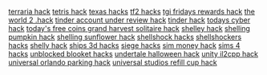 <a href="https://datastudio.google.com/reporting/dff92bbb-aac9-4752-950f-4188ccfe73d3?s=terraria-hack">terraria hack</a>
<a href="https://datastudio.google.com/reporting/8baa2a3b-0016-4475-a90e-dca3db50e649?s=tetris-hack">tetris hack</a>
<a href="https://datastudio.google.com/reporting/980d5c0d-26fe-4a88-a74e-eaf85a88bfa5?s=texas-hacks">texas hacks</a>
<a href="https://datastudio.google.com/reporting/0b04409c-28ba-4497-82bd-bb985e810d6e?s=tf2-hacks">tf2 hacks</a>
<a href="https://datastudio.google.com/reporting/1fdec5bb-c679-4039-8da2-5899c767b815?s=tgi-fridays-rewards-hack">tgi fridays rewards hack</a>
<a href="https://datastudio.google.com/reporting/e25da1ee-00b4-4715-98c6-e9ebea31b15a?s=the-world-2-hack">the world 2 .hack</a>
<a href="https://datastudio.google.com/reporting/be6195cd-c07d-4281-a042-b64f2dbb74e3?s=tinder-account-under-review-hack">tinder account under review hack</a>
<a href="https://datastudio.google.com/reporting/c3cfa53d-982f-4558-965a-7e0cf9967bd9?s=tinder-hack">tinder hack</a>
<a href="https://datastudio.google.com/reporting/4c62901e-65e0-41c6-97e3-3c76de10a2bb?s=todays-cyber-hack">todays cyber hack</a>
<a href="https://datastudio.google.com/reporting/351026c8-5b24-4187-8c82-6706e2d958b5?s=todays-free-coins-grand-harvest-solitaire-hack">today's free coins grand harvest solitaire hack</a>
<a href="https://datastudio.google.com/reporting/3f84ab45-8f9a-4151-bfc2-cf63b84837f0?s=shelley-hack">shelley hack</a>
<a href="https://datastudio.google.com/reporting/0d54f1a3-fcc0-4b21-b268-2cbd5a675644?s=shelling-pumpkin-hack">shelling pumpkin hack</a>
<a href="https://datastudio.google.com/reporting/99adebc9-9e9d-4aa5-82af-d6ec7c89721e?s=shelling-sunflower-hack">shelling sunflower hack</a>
<a href="https://datastudio.google.com/reporting/440d5158-8f32-4e22-8c83-43857c287e29?s=shellshock-hacks">shellshock hacks</a>
<a href="https://datastudio.google.com/reporting/8b38cbe6-ef53-4339-93d9-acfa14955a89?s=shellshockers-hacks">shellshockers hacks</a>
<a href="https://datastudio.google.com/reporting/9b8d7f72-c077-46f4-a0aa-ecb5993acaba?s=shelly-hack">shelly hack</a>
<a href="https://datastudio.google.com/reporting/f78d29e0-db36-414f-b119-511140f9ceef?s=ships-3d-hacks">ships 3d hacks</a>
<a href="https://datastudio.google.com/reporting/bc3862c5-f5c4-4efa-8a63-3699278631d2?s=siege-hacks">siege hacks</a>
<a href="https://datastudio.google.com/reporting/6c1797cb-fbba-4a51-b664-c7a6cd2326ac?s=sim-money-hack">sim money hack</a>
<a href="https://datastudio.google.com/reporting/a41ca263-724e-491b-9df6-58f375788576?s=sims-4-hacks">sims 4 hacks</a>
<a href="https://datastudio.google.com/reporting/e3a9ad6e-a57a-4128-9973-519aea6aac45?s=unblocked-blooket-hacks">unblocked blooket hacks</a>
<a href="https://datastudio.google.com/reporting/e4e6f826-b279-41e1-8080-7151c7cfa1ad?s=undertale-halloween-hack">undertale halloween hack</a>
<a href="https://datastudio.google.com/reporting/48527d7f-4fc9-445b-89e3-39e44e6f80f8?s=unity-il2cpp-hack">unity il2cpp hack</a>
<a href="https://datastudio.google.com/reporting/54c3fa35-2b74-4ced-95e5-814958cea365?s=universal-orlando-parking-hack">universal orlando parking hack</a>
<a href="https://datastudio.google.com/reporting/a5fc611e-2e27-47fd-a595-55385231bda8?s=universal-studios-refill-cup-hack">universal studios refill cup hack</a>
